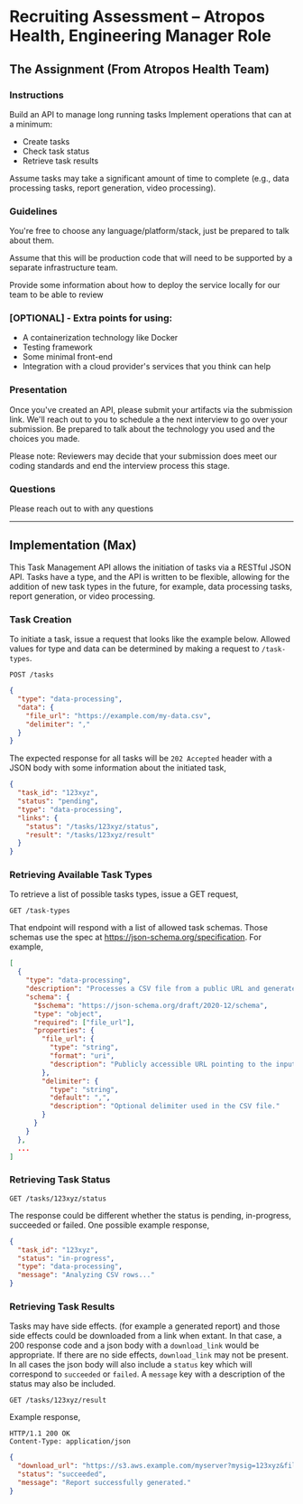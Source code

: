 # Recruiting Assessment – Atropos Health, Engineering Manager Role

## The Assignment (From Atropos Health Team)

### Instructions
Build an API to manage long running tasks
Implement operations that can at a minimum:

- Create tasks
- Check  task status
- Retrieve task results

Assume tasks may take a significant amount of time to complete (e.g., data processing tasks, report generation, video processing).  


### Guidelines

You're free to choose any language/platform/stack, just be prepared to talk about them.

Assume that this will be production code that will need to be supported by a separate infrastructure team.

Provide some information about how to deploy the service locally for our team to be able to review

### [OPTIONAL] - Extra points for using:

- A containerization technology like Docker
- Testing framework
- Some minimal front-end
- Integration with a cloud provider's services that you think can help

### Presentation

Once you've created an API, please submit your artifacts via the submission link.  We'll reach out to you to schedule a the next interview to go over your submission. Be prepared to talk about the technology you used and the choices you made. 

Please note: Reviewers may decide that your submission does meet our coding standards and end the interview process this stage.

### Questions
Please reach out to with any questions

---
## Implementation (Max)

This Task Management API allows the initiation of tasks via a RESTful JSON API. Tasks have a type, and the API is written to be flexible, allowing for the addition of new task types in the future, for example, data processing tasks, report generation, or video processing. 


### Task Creation 

To initiate a task, issue a request that looks like the example below. Allowed values for type and data can be determined by making a request to `/task-types`.

```http
POST /tasks
```
```json
{
  "type": "data-processing",
  "data": {
    "file_url": "https://example.com/my-data.csv",
    "delimiter": ","
  }
}
```

The expected response for all tasks will be `202 Accepted` header with a JSON body with some information about the initiated task,
```json
{
  "task_id": "123xyz",
  "status": "pending",
  "type": "data-processing",
  "links": {
    "status": "/tasks/123xyz/status",
    "result": "/tasks/123xyz/result"
  }
}
```

### Retrieving Available Task Types

To retrieve a list of possible tasks types, issue a GET request,
```http
GET /task-types
```

That endpoint will respond with a list of allowed task schemas. Those schemas use the spec at https://json-schema.org/specification. For example,
```json
[
  {
    "type": "data-processing",
    "description": "Processes a CSV file from a public URL and generates a summary report.",
    "schema": {
      "$schema": "https://json-schema.org/draft/2020-12/schema",
      "type": "object",
      "required": ["file_url"],
      "properties": {
        "file_url": {
          "type": "string",
          "format": "uri",
          "description": "Publicly accessible URL pointing to the input CSV file."
        },
        "delimiter": {
          "type": "string",
          "default": ",",
          "description": "Optional delimiter used in the CSV file."
        }
      }
    }
  },
  ...
]
```

### Retrieving Task Status

```http
GET /tasks/123xyz/status
```

The response could be different whether the status is pending, in-progress, succeeded or failed. One possible example response,
```json
{
  "task_id": "123xyz",
  "status": "in-progress",
  "type": "data-processing",
  "message": "Analyzing CSV rows..."
}
```

### Retrieving Task Results

Tasks may have side effects. (for example a generated report) and those side effects could be downloaded from a link when extant. In that case, a 200 response code and a json body with a `download_link` would be appropriate. If there are no side effects, `download_link` may not be present. In all cases the json body will also include a `status` key which will correspond to `succeeded` or `failed`. A `message` key with a description of the status may also be included.

```http
GET /tasks/123xyz/result
```

Example response,
```http
HTTP/1.1 200 OK
Content-Type: application/json
```
```json
{
  "download_url": "https://s3.aws.example.com/myserver?mysig=123xyz&file=task_123xyz",
  "status": "succeeded",
  "message": "Report successfully generated."
}
```

